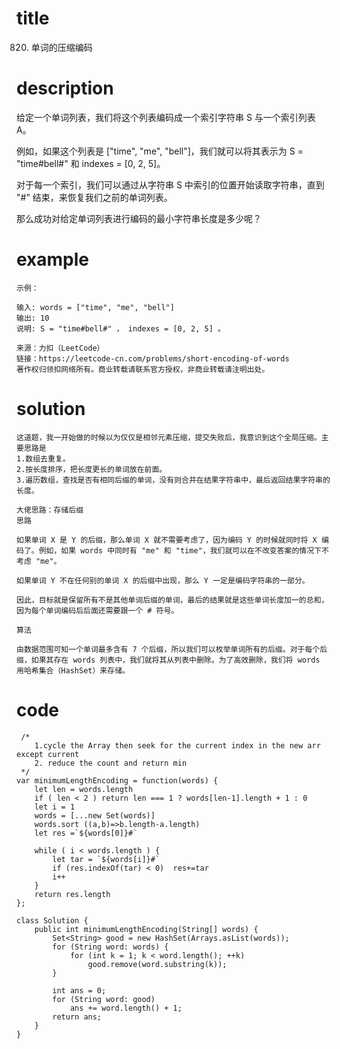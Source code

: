 # title
820. 单词的压缩编码
# description
给定一个单词列表，我们将这个列表编码成一个索引字符串 S 与一个索引列表 A。

例如，如果这个列表是 ["time", "me", "bell"]，我们就可以将其表示为 S = "time#bell#" 和 indexes = [0, 2, 5]。

对于每一个索引，我们可以通过从字符串 S 中索引的位置开始读取字符串，直到 "#" 结束，来恢复我们之前的单词列表。

那么成功对给定单词列表进行编码的最小字符串长度是多少呢？
# example
```
示例：

输入: words = ["time", "me", "bell"]
输出: 10
说明: S = "time#bell#" ， indexes = [0, 2, 5] 。

来源：力扣（LeetCode）
链接：https://leetcode-cn.com/problems/short-encoding-of-words
著作权归领扣网络所有。商业转载请联系官方授权，非商业转载请注明出处。
```

# solution
```
这道题，我一开始做的时候以为仅仅是相邻元素压缩，提交失败后，我意识到这个全局压缩。主要思路是
1.数组去重复。
2.按长度排序，把长度更长的单词放在前面。
3.遍历数组，查找是否有相同后缀的单词，没有则合并在结果字符串中，最后返回结果字符串的长度。
```
```
大佬思路：存储后缀
思路

如果单词 X 是 Y 的后缀，那么单词 X 就不需要考虑了，因为编码 Y 的时候就同时将 X 编码了。例如，如果 words 中同时有 "me" 和 "time"，我们就可以在不改变答案的情况下不考虑 "me"。

如果单词 Y 不在任何别的单词 X 的后缀中出现，那么 Y 一定是编码字符串的一部分。

因此，目标就是保留所有不是其他单词后缀的单词，最后的结果就是这些单词长度加一的总和，因为每个单词编码后后面还需要跟一个 # 符号。

算法

由数据范围可知一个单词最多含有 7 个后缀，所以我们可以枚举单词所有的后缀。对于每个后缀，如果其存在 words 列表中，我们就将其从列表中删除。为了高效删除，我们将 words 用哈希集合（HashSet）来存储。

```
# code
```
 /*
    1.cycle the Array then seek for the current index in the new arr except current
    2. reduce the count and return min 
 */
var minimumLengthEncoding = function(words) {
    let len = words.length
    if ( len < 2 ) return len === 1 ? words[len-1].length + 1 : 0
    let i = 1
    words = [...new Set(words)]
    words.sort ((a,b)=>b.length-a.length)
    let res =`${words[0]}#`

    while ( i < words.length ) {
        let tar = `${words[i]}#`
        if (res.indexOf(tar) < 0)  res+=tar
        i++
    }
    return res.length
};

class Solution {
    public int minimumLengthEncoding(String[] words) {
        Set<String> good = new HashSet(Arrays.asList(words));
        for (String word: words) {
            for (int k = 1; k < word.length(); ++k)
                good.remove(word.substring(k));
        }

        int ans = 0;
        for (String word: good)
            ans += word.length() + 1;
        return ans;
    }
}

```

